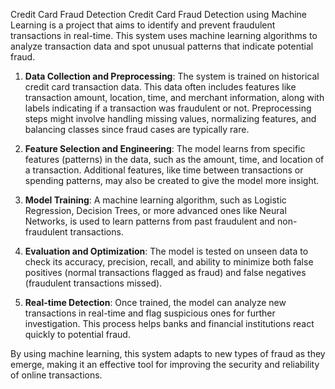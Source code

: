 Credit Card Fraud Detection
Credit Card Fraud Detection using Machine Learning is a project that aims to identify and prevent fraudulent transactions in real-time. This system uses machine learning algorithms to analyze transaction data and spot unusual patterns that indicate potential fraud.

1. **Data Collection and Preprocessing**: The system is trained on historical credit card transaction data. This data often includes features like transaction amount, location, time, and merchant information, along with labels indicating if a transaction was fraudulent or not. Preprocessing steps might involve handling missing values, normalizing features, and balancing classes since fraud cases are typically rare.

2. **Feature Selection and Engineering**: The model learns from specific features (patterns) in the data, such as the amount, time, and location of a transaction. Additional features, like time between transactions or spending patterns, may also be created to give the model more insight.

3. **Model Training**: A machine learning algorithm, such as Logistic Regression, Decision Trees, or more advanced ones like Neural Networks, is used to learn patterns from past fraudulent and non-fraudulent transactions.

4. **Evaluation and Optimization**: The model is tested on unseen data to check its accuracy, precision, recall, and ability to minimize both false positives (normal transactions flagged as fraud) and false negatives (fraudulent transactions missed).

5. **Real-time Detection**: Once trained, the model can analyze new transactions in real-time and flag suspicious ones for further investigation. This process helps banks and financial institutions react quickly to potential fraud.

By using machine learning, this system adapts to new types of fraud as they emerge, making it an effective tool for improving the security and reliability of online transactions.
